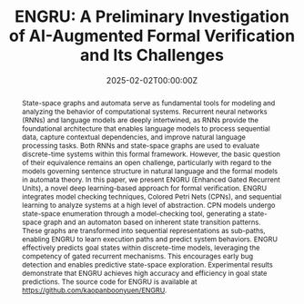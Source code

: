 ---
title: "ENGRU: A Preliminary Investigation of AI-Augmented Formal Verification and Its Challenges"
authors:
- C. Dechsupa
- admin
- W. Vatanawood

date: "2025-02-02T00:00:00Z"
doi: ""

author_notes:
- ""
- ""
- ""
- ""
- ""
- ""
- ""
- ""

# Schedule page publish date (NOT publication's date).
publishDate: "2025-02-02T00:00:00Z"

# Publication type.
# Legend: 0 = Uncategorized; 1 = Conference paper; 2 = Journal article;
# 3 = Preprint / Working Paper; 4 = Report; 5 = Book; 6 = Book section;
# 7 = Thesis; 8 = Patent
publication_types: ["3"]

# Publication name and optional abbreviated publication name.
publication:  In *IEEE Access*
publication_short:  In *IEEE Access*

abstract: State-space graphs and automata serve as fundamental tools for modeling and analyzing the behavior of computational systems. Recurrent neural networks (RNNs) and language models are deeply intertwined, as RNNs provide the foundational architecture that enables language models to process sequential data, capture contextual dependencies, and improve natural language processing tasks. Both RNNs and state-space graphs are used to evaluate discrete-time systems within this formal framework. However, the basic question of their equivalence remains an open challenge, particularly with regard to the models governing sentence structure in natural language and the formal models in automata theory. In this paper, we present ENGRU (Enhanced Gated Recurrent Units), a novel deep learning-based approach for formal verification. ENGRU integrates model checking techniques, Colored Petri Nets (CPNs), and sequential learning to analyze systems at a high level of abstraction. CPN models undergo state-space enumeration through a model-checking tool, generating a state-space graph and an automaton based on inherent state transition patterns. These graphs are transformed into sequential representations as sub-paths, enabling ENGRU to learn execution paths and predict system behaviors. ENGRU effectively predicts goal states within discrete-time models, leveraging the competency of gated recurrent mechanisms. This encourages early bug detection and enables predictive state-space exploration. Experimental results demonstrate that ENGRU achieves high accuracy and efficiency in goal state predictions. The source code for ENGRU is available at https://github.com/kaopanboonyuen/ENGRU.

# Summary. An optional shortened abstract.
summary: State-space graphs and automata are essential for modeling and analyzing computational systems. Recurrent neural networks (RNNs) underpin language models by processing sequential data and capturing contextual dependencies. Both RNNs and state-space graphs evaluate discrete-time systems, but their equivalence, especially in sentence structure modeling, remains unresolved. This paper introduces ENGRU (Enhanced Gated Recurrent Units), a deep learning approach for formal verification. ENGRU combines model checking, Colored Petri Nets (CPNs), and sequential learning to analyze systems abstractly. CPNs undergo state-space enumeration to generate graphs and automata, which are transformed into sequential representations for ENGRU to learn and predict system behaviors. ENGRU effectively predicts goal states in discrete-time models, aiding early bug detection and predictive state-space exploration. Experimental results show high accuracy and efficiency in goal state predictions. ENGRU’s source code is available at https://github.com/kaopanboonyuen/ENGRU.


tags:
- Formal Verification
- Model Checking
- Petri Nets
- Computational Modeling
- Analytical Models

featured: false

links:
# - name: ArXiv
#   url: 'https://ieeexplore.ieee.org/abstract/document/10929005/'
# - name: Certificate
#   url: 'https://kaopanboonyuen.github.io/files/certificate/KST2025/Panboonyuen-Certificate-of-Contributions-53.pdf'
# - name: ICML talk
#   url: https://www.facebook.com/watch/live/?v=355035025132741&ref=watch_permalink
# - name: IEEE Spectrum article
#   url: https://spectrum.ieee.org/tech-talk/computing/software/deepmind-teaches-ai-teamwork
# - name: ICIAP 2017 Best Papers
#   url: https://link.springer.com/chapter/10.1007/978-3-319-60663-7_18
url_pdf: 'https://ieeexplore.ieee.org/document/10993355'
url_code: 'https://github.com/kaopanboonyuen/ENGRU'
url_dataset: ''
# url_poster: 'https://kaopanboonyuen.github.io/REG/'
url_project: 'https://github.com/kaopanboonyuen/ENGRU'
# url_slides: 'https://kaopanboonyuen.github.io/files/slides/20240906_Panboonyuen_AI_ThaiHighway.pdf'
# url_source: 'https://kaopanboonyuen.github.io/blog/2024-09-07-refined-generalized-focal-loss-for-road-asset-detection-on-thai-highways-using-vision-models/'
url_video: ''

# Featured image
# To use, add an image named `featured.jpg/png` to your page's folder. 
image:
  caption: ''
  focal_point: Center
  preview_only: false

# Associated Projects (optional).
#   Associate this publication with one or more of your projects.
#   Simply enter your project's folder or file name without extension.
#   E.g. `internal-project` references `content/project/internal-project/index.md`.
#   Otherwise, set `projects: []`.
projects: []

# Slides (optional).
#   Associate this publication with Markdown slides.
#   Simply enter your slide deck's filename without extension.
#   E.g. `slides: "example"` references `content/slides/example/index.md`.
#   Otherwise, set `slides: ""`.
slides: ""
---